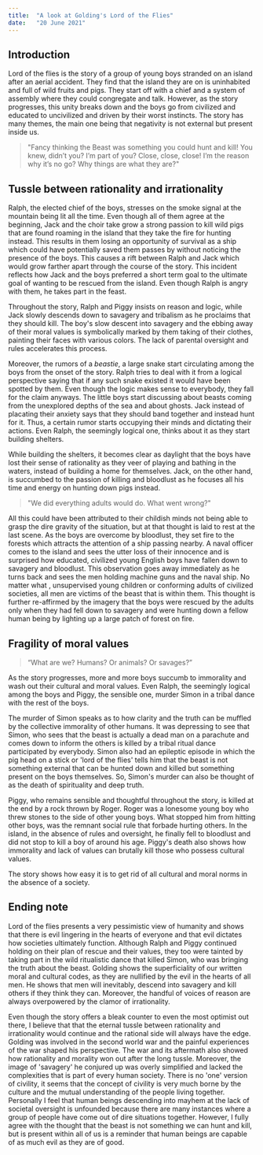 ```yaml
---
title:  "A look at Golding's Lord of the Flies"
date:   "20 June 2021"
---
```


## Introduction

Lord of the flies is the story of a group of young boys stranded on an island after an aerial accident. They find that the
island they are on is uninhabited and full of wild fruits and pigs. They start off with a chief and a system of assembly
where they could congregate and talk. However, as the story progresses, this unity breaks down and the boys go from 
civilized and educated to uncivilized and driven by their worst instincts. The story has many themes, the main one being 
that negativity is not external but present inside us.

>"Fancy thinking the Beast was something you could hunt and kill! You knew, didn’t 
you? I’m part of you? Close, close, close! I’m the reason why it’s no go? Why things are what they are?"

## Tussle between rationality and irrationality

Ralph, the elected chief of the boys, stresses on the smoke signal at the mountain being lit all the time. Even though all
of them agree at the beginning, Jack and the choir take grow a strong passion to kill wild pigs that are found roaming in
the island that they take the fire for hunting instead. This results in them losing an opportunity of survival as a ship 
which could have potentially saved them passes by without noticing the presence of the boys. This causes a rift between
Ralph and Jack which would grow farther apart through the course of the story. This incident reflects how Jack and the boys
preferred a short term goal to the ultimate goal of wanting to be rescued from the island. Even though Ralph is angry with 
them, he takes part in the feast.

Throughout the story, Ralph and Piggy insists on reason and logic, while Jack slowly descends down to savagery and tribalism
as he proclaims that they should kill. The boy's slow descent into savagery and the ebbing away of their moral values is
symbolically marked by them taking of their clothes, painting their faces with various colors. The lack of parental
oversight and rules accelerates this process.

Moreover, the rumors of a *beastie*, a large snake start circulating among the boys from the onset of the story. Ralph 
tries to deal with it from a logical perspective saying that if any such snake existed it would have been spotted by them.
Even though the logic makes sense to everybody, they fall for the claim anyways. The little boys start discussing about 
beasts coming from the unexplored depths of the sea and about ghosts. Jack instead of placating their anxiety says that
they should band together and instead hunt for it. Thus, a certain rumor starts occupying their minds and dictating their
actions. Even Ralph, the seemingly logical one, thinks about it as they start building shelters.

While building the shelters, it becomes clear as daylight that the boys have lost their sense of rationality as they veer
of playing and bathing in the waters, instead of building a home for themselves. Jack, on the other hand, is succumbed to
the passion of killing and bloodlust as he focuses all his time and energy on hunting down pigs instead.

> "We did everything adults would do. What went wrong?" 

All this could have been attributed to their childish minds not being able to grasp the dire gravity of the situation, but
at that thought is laid to rest at the last scene. As the boys are overcome by bloodlust, they set fire to the forests which
attracts the attention of a ship passing nearby. A naval officer comes to the island and sees the utter loss of their 
innocence and is surprised how educated, civilized young English boys have fallen down to savagery and bloodlust. This
observation goes away immediately as he turns back and sees the men holding machine guns and the naval ship. No matter what
, unsupervised young children or conforming adults of civilized societies, all men are victims of the beast that is within
them. This thought is further re-affirmed by the imagery that the boys were rescued by the adults only when they had
fell down to savagery and were hunting down a fellow human being by lighting up a large patch of forest on fire.

## Fragility of moral values

> “What are we? Humans? Or animals? Or savages?” 

As the story progresses, more and more boys succumb to immorality and wash out their cultural and moral values. Even Ralph,
the seemingly logical among the boys and Piggy, the sensible one, murder Simon in a tribal dance with the rest of the boys. 

The murder of Simon speaks as to how clarity and the truth can be muffled by the collective immorality of other humans.
It was depressing to see that Simon, who sees that the beast is actually a dead man on a parachute and comes
down to inform the others is killed by a tribal ritual dance participated by everybody. Simon also had an epileptic episode
in which the pig head on a stick or 'lord of the flies' tells him that the beast is not something external that can be
hunted down and killed but something present on the boys themselves. So, Simon's murder can also be thought of as the 
death of spirituality and deep truth.

Piggy, who remains sensible and thoughtful throughout the story, is killed at the end by a rock thrown by Roger. Roger was
a lonesome young boy who threw stones to the side of other young boys. What stopped him from hitting other boys, was the
remnant social rule that forbade hurting others. In the island, in the absence of rules and oversight, he finally fell
to bloodlust and did not stop to kill a boy of around his age. Piggy's death also shows how immorality and lack of values
can brutally kill those who possess cultural values.

The story shows how easy it is to get rid of all cultural and moral norms in the absence of a society.

## Ending note

Lord of the flies presents a very pessimistic view of humanity and shows that there is evil lingering in the hearts of 
everyone and that evil dictates how societies ultimately function. Although Ralph and Piggy continued holding on their
plan of rescue and their values, they too were tainted by taking part in the wild ritualistic dance that killed Simon, who
was bringing the truth about the beast. Golding shows the superficiality of our written moral and cultural codes, as they
are nullified by the evil in the hearts of all men. He shows that men will inevitably, descend into savagery and kill 
others if they think they can. Moreover, the handful of voices of reason are always overpowered by the clamor of 
irrationality.

Even though the story offers a bleak counter to even the most optimist out there, I believe that that the eternal tussle
between rationality and irrationality would continue and the rational side will always have the edge. Golding was involved
in the second world war and the painful experiences of the war shaped his perspective. The war and its aftermath also
showed how rationality and morality won out after the long tussle. Moreover, the image of 'savagery' he conjured up was
overly simplified and lacked the complexities that is part of every human society. There is no 'one' version of 
civility, it seems that the concept of civility is very much borne by the culture and the mutual understanding of the 
people living together. Personally I feel that human beings descending into mayhem at the lack of societal oversight is
unfounded because there are many instances where a group of people have come out of dire situations together. However, I
fully agree with the thought that the beast is not something we can hunt and kill, but is present within all of us is a 
reminder that human beings are capable of as much evil as they are of good.
